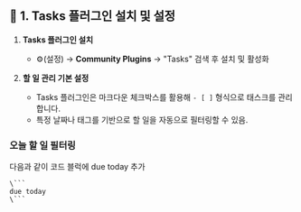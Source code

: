 ## 🔹 **1. Tasks 플러그인 설치 및 설정**

1. **Tasks 플러그인 설치**
    
    - ⚙️(설정) → **Community Plugins** → "Tasks" 검색 후 설치 및 활성화
2. **할 일 관리 기본 설정**
    
    - Tasks 플러그인은 마크다운 체크박스를 활용해 `- [ ]` 형식으로 태스크를 관리합니다.
    - 특정 날짜나 태그를 기반으로 할 일을 자동으로 필터링할 수 있음.

### 오늘 할 일 필터링
다음과 같이 코드 블럭에 due today 추가
```
\```
due today
\```
```